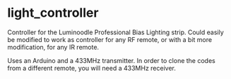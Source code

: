 # light_controller

Controller for the Luminoodle Professional Bias Lighting strip. Could easily be modified to work as controller for any RF remote, or with a bit more modification, for any IR remote.

Uses an Arduino and a 433MHz transmitter. In order to clone the codes from a different remote, you will need a 433MHz receiver.
